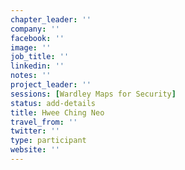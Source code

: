 ```yaml
---
chapter_leader: ''
company: ''
facebook: ''
image: ''
job_title: ''
linkedin: ''
notes: ''
project_leader: ''
sessions: [Wardley Maps for Security]
status: add-details
title: Hwee Ching Neo
travel_from: ''
twitter: ''
type: participant
website: ''
---
```


<!-- put more details about participant here -->
